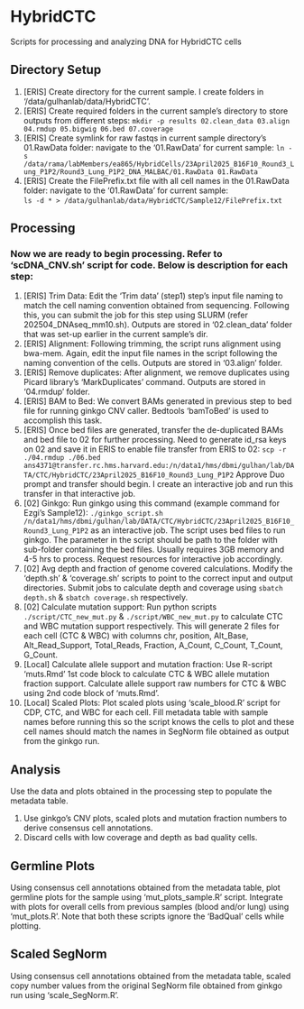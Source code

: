 # HybridCTC
Scripts for processing and analyzing DNA for HybridCTC cells

## Directory Setup
1.	[ERIS] Create directory for the current sample. I create folders in ‘/data/gulhanlab/data/HybridCTC’.
2.	[ERIS] Create required folders in the current sample’s directory to store outputs from different steps: 
```mkdir -p results 02.clean_data 03.align 04.rmdup 05.bigwig 06.bed 07.coverage```
3.	[ERIS] Create symlink for raw fastqs in current sample directory’s 01.RawData folder: navigate to the ‘01.RawData’ for current sample: 
```ln -s /data/rama/labMembers/ea865/HybridCells/23April2025_B16F10_Round3_Lung_P1P2/Round3_Lung_P1P2_DNA_MALBAC/01.RawData 01.RawData```
4.	[ERIS] Create the FilePrefix.txt file with all cell names in the 01.RawData folder: navigate to the ‘01.RawData’ for current sample:  
```ls -d * > /data/gulhanlab/data/HybridCTC/Sample12/FilePrefix.txt```


## Processing
### Now we are ready to begin processing. Refer to ‘scDNA_CNV.sh’ script for code. Below is description for each step:
1.	[ERIS] Trim Data: Edit the ‘Trim data’ (step1) step’s input file naming to match the cell naming convention obtained from sequencing. Following this, you can submit the job for this step using SLURM (refer 202504_DNAseq_mm10.sh). Outputs are stored in ‘02.clean_data’ folder that was set-up earlier in the current sample’s dir.
2.	[ERIS] Alignment: Following trimming, the script runs alignment using bwa-mem. Again, edit the input file names in the script following the naming convention of the cells. Outputs are stored in ‘03.align’ folder.
3.	[ERIS] Remove duplicates: After alignment, we remove duplicates using Picard library’s ‘MarkDuplicates’ command. Outputs are stored in ‘04.rmdup’ folder.
4.	[ERIS] BAM to Bed: We convert BAMs generated in previous step to bed file for running ginkgo CNV caller. Bedtools ‘bamToBed’ is used to accomplish this task. 
5.	[ERIS] Once bed files are generated, transfer the de-duplicated BAMs and bed file to 02 for further processing. Need to generate id_rsa keys on 02 and save it in ERIS to enable file transfer from ERIS to 02: 
```scp -r ./04.rmdup ./06.bed ans4371@transfer.rc.hms.harvard.edu:/n/data1/hms/dbmi/gulhan/lab/DATA/CTC/HybridCTC/23April2025_B16F10_Round3_Lung_P1P2``` 
Approve Duo prompt and transfer should begin. I create an interactive job and run this transfer in that interactive job. 
6.	[02] Ginkgo: Run ginkgo using this command (example command for Ezgi’s Sample12): 
```./ginkgo_script.sh /n/data1/hms/dbmi/gulhan/lab/DATA/CTC/HybridCTC/23April2025_B16F10_Round3_Lung_P1P2``` 
as an interactive job. The script uses bed files to run ginkgo. The parameter in the script should be path to the folder with sub-folder containing the bed files. Usually requires 3GB memory and 4-5 hrs to process. Request resources for interactive job accordingly.
7.	[02] Avg depth and fraction of genome covered calculations. Modify the ‘depth.sh’ & ‘coverage.sh’ scripts to point to the correct input and output directories. Submit jobs to calculate depth and coverage using ```sbatch depth.sh``` & ```sbatch coverage.sh``` respectively. 
8.	[02] Calculate mutation support: 
Run python scripts ```./script/CTC_new_mut.py``` & ```./script/WBC_new_mut.py``` to calculate CTC and WBC mutation support respectively. This will generate 2 files for each cell (CTC & WBC) with columns chr, position, Alt_Base,	Alt_Read_Support, Total_Reads, Fraction, A_Count, C_Count, T_Count, G_Count. 
9.	[Local] Calculate allele support and mutation fraction: Use R-script ‘muts.Rmd’ 1st code block to calculate CTC & WBC allele mutation fraction support. Calculate allele support raw numbers for CTC & WBC using 2nd  code block of ‘muts.Rmd’.
10.	[Local] Scaled Plots: Plot scaled plots using ‘scale_blood.R’ script for CDP, CTC, and WBC for each cell. Fill metadata table with sample names before running this so the script knows the cells to plot and these cell names should match the names in SegNorm file obtained as output from the ginkgo run.

## Analysis
Use the data and plots obtained in the processing step to populate the metadata table. 
1.	Use ginkgo’s CNV plots, scaled plots and mutation fraction numbers to derive consensus cell annotations.
2.	Discard cells with low coverage and depth as bad quality cells.

## Germline Plots
Using consensus cell annotations obtained from the metadata table, plot germline plots for the sample using ‘mut_plots_sample.R’ script. Integrate with plots for overall cells from previous samples (blood and/or lung) using ‘mut_plots.R’. Note that both these scripts ignore the ‘BadQual’ cells while plotting.

## Scaled SegNorm
Using consensus cell annotations obtained from the metadata table, scaled copy number values from the original SegNorm file obtained from ginkgo run using ‘scale_SegNorm.R’. 
